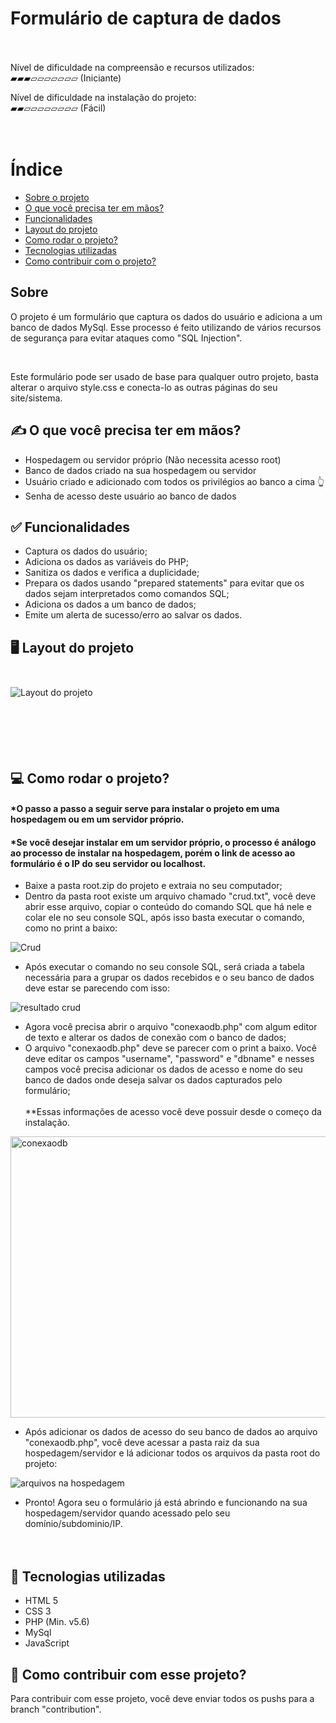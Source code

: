 # Formulário de captura de dados<br><br>

Nível de dificuldade na compreensão e recursos utilizados: <br>
▰▰▰▱▱▱▱▱▱▱ (Iniciante)<br/>

Nível de dificuldade na instalação do projeto: <br>
▰▰▱▱▱▱▱▱▱▱ (Fácil)<br/><br/><br>
# Índice
- [Sobre o projeto](#sobre)
- [O que você precisa ter em mãos?](#oquevoceprecisa)
- [Funcionalidades](#funcionalidades)
- [Layout do projeto](#layout-do-projeto)
- [Como rodar o projeto?](#como-rodar-o-projeto)
- [Tecnologias utilizadas](#tecnologiasusadas)
- [Como contribuir com o projeto?](#comocontribuir)


## Sobre
<p>O projeto é um formulário que captura os dados do usuário e adiciona a um banco de dados MySql. Esse processo é feito utilizando de vários recursos de segurança para evitar ataques como "SQL Injection". </p></br>
<p>Este formulário pode ser usado de base para qualquer outro projeto, basta alterar o arquivo style.css e conecta-lo as outras páginas do seu site/sistema.</p>

## ✍️ <a id="oquevoceprecisa"></a>O que você precisa ter em mãos?
- Hospedagem ou servidor próprio (Não necessita acesso root)
- Banco de dados criado na sua hospedagem ou servidor
- Usuário criado e adicionado com todos os privilégios ao banco a cima 👆
- Senha de acesso deste usuário ao banco de dados

## ✅ <a id="funcionalidades"></a>Funcionalidades
- Captura os dados do usuário;
- Adiciona os dados as variáveis do PHP;
- Sanitiza os dados e verifica a duplicidade;
- Prepara os dados usando "prepared statements" para evitar que os dados sejam interpretados como comandos SQL;
- Adiciona os dados a um banco de dados;
- Emite um alerta de sucesso/erro ao salvar os dados.

## 🖥️ <a id="layout-do-projeto"></a> Layout do projeto </br></br>
![Layout do projeto](readme-images/layout.png)</br></br></br></br></br></br>

## 💻 <a id="como-rodar-o-projeto"></a>Como rodar o projeto?
#### *O passo a passo a seguir serve para instalar o projeto em uma hospedagem ou em um servidor próprio.
#### *Se você desejar instalar em um servidor próprio, o processo é análogo ao processo de instalar na hospedagem, porém o link de acesso ao formulário é o IP do seu servidor ou localhost.
- Baixe a pasta root.zip do projeto e extraia no seu computador;
- Dentro da pasta root existe um arquivo chamado "crud.txt", você deve abrir esse arquivo, copiar o conteúdo do comando SQL que há nele e colar ele no seu console SQL, após isso basta executar o comando, como no print a baixo:</br>

![Crud](readme-images/cruddb.jpg)

- Após executar o comando no seu console SQL, será criada a tabela necessária para a grupar os dados recebidos e o seu banco de dados deve estar se parecendo com isso:

![resultado crud](readme-images/resultadocrud.jpg)</br>

- Agora você precisa abrir o arquivo "conexaodb.php" com algum editor de texto e alterar os dados de conexão com o banco de dados;
- O arquivo "conexaodb.php" deve se parecer com o print a baixo. Você deve editar os campos "username", "password" e "dbname" e nesses campos você precisa adicionar os dados de acesso e nome do seu banco de dados onde deseja salvar os dados capturados pelo formulário;</br></br>
  **Essas informações de acesso você deve possuir desde o começo da instalação.
  
<img src="readme-images/conexaodb.jpg" width="800" height="450" alt="conexaodb"></br>

- Após adicionar os dados de acesso do seu banco de dados ao arquivo "conexaodb.php", você deve acessar a pasta raiz da sua hospedagem/servidor e lá adicionar todos os arquivos da pasta root do projeto:</br>
 
 ![arquivos na hospedagem](readme-images/arquivosnahospedagem.jpg)</br>
 
- Pronto! Agora seu o formulário já está abrindo e funcionando na sua hospedagem/servidor quando acessado pelo seu domínio/subdominio/IP.</br></br></br>

## 🔑 <a id="tecnologiasusadas"></a>Tecnologias utilizadas
- HTML 5 
- CSS 3 
- PHP (Min. v5.6) 
- MySql
- JavaScript

## 🔗 <a id="comocontribuir"></a>Como contribuir com esse projeto?
<p>Para contribuir com esse projeto, você deve enviar todos os pushs para a branch "contribution".</p>

